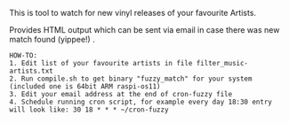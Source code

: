 This is tool to watch for new vinyl releases of your favourite Artists.

Provides HTML output which can be sent via email in case there was new match found (yippee!) .

```
HOW-TO:
1. Edit list of your favourite artists in file filter_music-artists.txt
2. Run compile.sh to get binary "fuzzy_match" for your system (included one is 64bit ARM raspi-os11)
3. Edit your email address at the end of cron-fuzzy file
4. Schedule running cron script, for example every day 18:30 entry will look like: 30 18 * * * ~/cron-fuzzy
```
